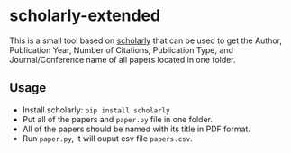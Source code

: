# scholarly-extended
This is a small tool based on [scholarly](https://github.com/OrganicIrradiation/scholarly) that can be used to get the Author, Publication Year, Number of Citations, Publication Type, and  Journal/Conference name of all papers located in one folder. 

## Usage
- Install scholarly: `pip install scholarly`
- Put all of the  papers and `paper.py` file  in one folder.
- All of the papers should be named with its title in PDF format.
- Run `paper.py`, it will ouput csv file `papers.csv`.
